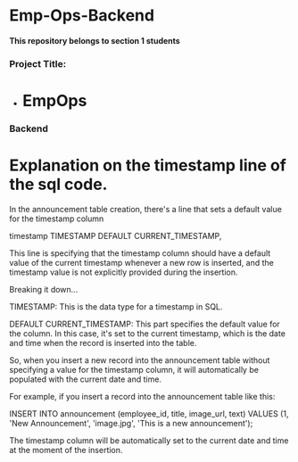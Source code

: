 # Emp-Ops-Backend

#### This repository belongs to section 1 students

### Project Title:
- # EmpOps

### Backend

# Explanation on the timestamp line of the sql code.
In the announcement table creation, there's a line that sets a default value for the timestamp column

timestamp TIMESTAMP DEFAULT CURRENT_TIMESTAMP,

This line is specifying that the timestamp column should have a default value of the current timestamp whenever a new row is inserted, and the timestamp value is not explicitly provided during the insertion.

Breaking it down...

TIMESTAMP: This is the data type for a timestamp in SQL.

DEFAULT CURRENT_TIMESTAMP: This part specifies the default value for the column. In this case, it's set to the current timestamp, which is the date and time when the record is inserted into the table.

So, when you insert a new record into the announcement table without specifying a value for the timestamp column, it will automatically be populated with the current date and time.

For example, if you insert a record into the announcement table like this:

INSERT INTO announcement (employee_id, title, image_url, text) 
VALUES (1, 'New Announcement', 'image.jpg', 'This is a new announcement');

The timestamp column will be automatically set to the current date and time at the moment of the insertion.

